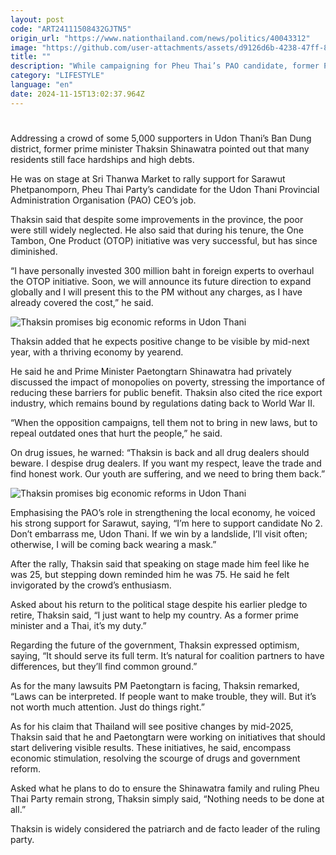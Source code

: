 ```yaml
---
layout: post
code: "ART24111508432GJTN5"
origin_url: "https://www.nationthailand.com/news/politics/40043312"
image: "https://github.com/user-attachments/assets/d9126d6b-4238-47ff-8b4d-47b377b22b12"
title: ""
description: "While campaigning for Pheu Thai’s PAO candidate, former PM vows to ease hardships and deliver a revitalised local economy by mid-2025"
category: "LIFESTYLE"
language: "en"
date: 2024-11-15T13:02:37.964Z
---
```


# 









Addressing a crowd of some 5,000 supporters in Udon Thani’s Ban Dung district, former prime minister Thaksin Shinawatra pointed out that many residents still face hardships and high debts.

He was on stage at Sri Thanwa Market to rally support for Sarawut Phetpanomporn, Pheu Thai Party’s candidate for the Udon Thani Provincial Administration Organisation (PAO) CEO’s job.

Thaksin said that despite some improvements in the province, the poor were still widely neglected. He also said that during his tenure, the One Tambon, One Product (OTOP) initiative was very successful, but has since diminished.

“I have personally invested 300 million baht in foreign experts to overhaul the OTOP initiative. Soon, we will announce its future direction to expand globally and I will present this to the PM without any charges, as I have already covered the cost,” he said.

  ![Thaksin promises big economic reforms in Udon Thani](https://github.com/user-attachments/assets/572a9be8-161b-4594-9752-fcde60f04c83)

Thaksin added that he expects positive change to be visible by mid-next year, with a thriving economy by yearend.

He said he and Prime Minister Paetongtarn Shinawatra had privately discussed the impact of monopolies on poverty, stressing the importance of reducing these barriers for public benefit. Thaksin also cited the rice export industry, which remains bound by regulations dating back to World War II.

“When the opposition campaigns, tell them not to bring in new laws, but to repeal outdated ones that hurt the people,” he said.

On drug issues, he warned: “Thaksin is back and all drug dealers should beware. I despise drug dealers. If you want my respect, leave the trade and find honest work. Our youth are suffering, and we need to bring them back.”

  ![Thaksin promises big economic reforms in Udon Thani](https://github.com/user-attachments/assets/ee1d351d-5bf2-4f13-b223-72103f8589a4)

Emphasising the PAO’s role in strengthening the local economy, he voiced his strong support for Sarawut, saying, “I’m here to support candidate No 2. Don’t embarrass me, Udon Thani. If we win by a landslide, I’ll visit often; otherwise, I will be coming back wearing a mask.”

After the rally, Thaksin said that speaking on stage made him feel like he was 25, but stepping down reminded him he was 75. He said he felt invigorated by the crowd’s enthusiasm.

Asked about his return to the political stage despite his earlier pledge to retire, Thaksin said, “I just want to help my country. As a former prime minister and a Thai, it’s my duty.”

Regarding the future of the government, Thaksin expressed optimism, saying, “It should serve its full term. It’s natural for coalition partners to have differences, but they’ll find common ground.”

As for the many lawsuits PM Paetongtarn is facing, Thaksin remarked, “Laws can be interpreted. If people want to make trouble, they will. But it’s not worth much attention. Just do things right.”

As for his claim that Thailand will see positive changes by mid-2025, Thaksin said that he and Paetongtarn were working on initiatives that should start delivering visible results. These initiatives, he said, encompass economic stimulation, resolving the scourge of drugs and government reform.

Asked what he plans to do to ensure the Shinawatra family and ruling Pheu Thai Party remain strong, Thaksin simply said, “Nothing needs to be done at all.”

Thaksin is widely considered the patriarch and de facto leader of the ruling party.
